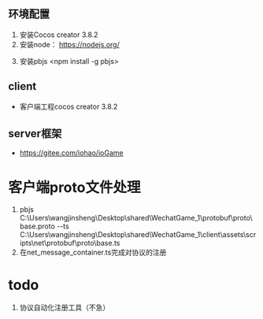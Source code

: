 ## 环境配置
1. 安装Cocos creator 3.8.2
2. 安装node： https://nodejs.org/
<!-- 3. cmd 运行 npm install -g ts-protoc-gen并添加到环境变量 -->
3. 安装pbjs <npm install -g pbjs>

## client
- 客户端工程cocos creator 3.8.2

## server框架
- https://gitee.com/iohao/ioGame


# 客户端proto文件处理
1. pbjs C:\Users\wangjinsheng\Desktop\shared\WechatGame_1\protobuf\proto\base.proto  --ts   C:\Users\wangjinsheng\Desktop\shared\WechatGame_1\client\assets\scripts\net\protobuf\proto\base.ts
2. 在net_message_container.ts完成对协议的注册




# todo
1. 协议自动化注册工具（不急）